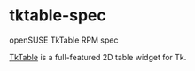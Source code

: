 # tktable-spec

openSUSE TkTable RPM spec

[TkTable](https://sourceforge.net/projects/tktable/)
is a full-featured 2D table widget for Tk.

